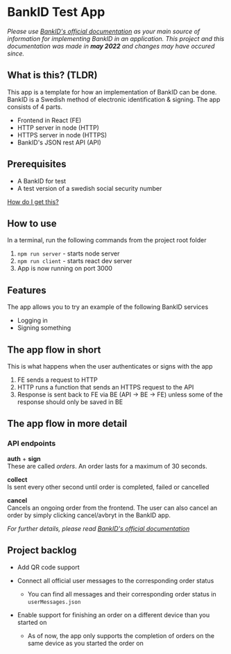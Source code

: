 # BankID Test App

_Please use [BankID's official documentation](https://www.bankid.com/en/utvecklare/guider/teknisk-integrationsguide) as your main source of information for implementing BankID in an application. This project and this documentation was made in **may 2022** and changes may have occured since._

## What is this? (TLDR)

This app is a template for how an implementation of BankID can be done. BankID is a Swedish method of electronic identification & signing. The app consists of 4 parts.

- Frontend in React (FE)
- HTTP server in node (HTTP)
- HTTPS server in node (HTTPS)
- BankID's JSON rest API (API)

## Prerequisites

- A BankID for test
- A test version of a swedish social security number

[How do I get this?](https://www.bankid.com/en/utvecklare/test/skaffa-testbankid/test-bankid-get)

## How to use

In a terminal, run the following commands from the project root folder

1. `npm run server` - starts node server
2. `npm run client` - starts react dev server
3. App is now running on port 3000

## Features

The app allows you to try an example of the following BankID services

- Logging in
- Signing something

## The app flow in short

This is what happens when the user authenticates or signs with the app

1. FE sends a request to HTTP
2. HTTP runs a function that sends an HTTPS request to the API
3. Response is sent back to FE via BE (API -> BE -> FE) unless some of the response should only be saved in BE

## The app flow in more detail

### API endpoints

**auth** + **sign** <br>
These are called _orders_. An order lasts for a maximum of 30 seconds.

**collect** <br>
Is sent every other second until order is completed, failed or cancelled

**cancel** <br>
Cancels an ongoing order from the frontend. The user can also cancel an order by simply clicking cancel/avbryt in the BankID app.

_For further details, please read [BankID's official documentation](https://www.bankid.com/en/utvecklare/guider/teknisk-integrationsguide)_

## Project backlog

- Add QR code support

- Connect all official user messages to the corresponding order status

  - You can find all messages and their corresponding order status in `userMessages.json`

- Enable support for finishing an order on a different device than you started on
  - As of now, the app only supports the completion of orders on the same device as you started the order on
